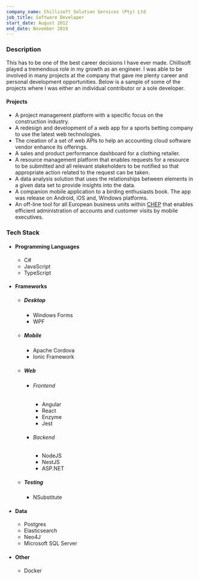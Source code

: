 ```yaml
---
company_name: Chillisoft Solution Services (Pty) Ltd
job_title: Software Developer
start_date: August 2012
end_date: November 2019
---
```


### Description

This has to be one of the best career decisions I have ever made. Chillisoft played a tremendous role in my growth as
an engineer. I was able to be involved in many projects at the company that gave me plenty career and personal 
development opportunities. Below is a sample of some of the projects where I was either an individual contributor 
or a sole developer.
#### Projects
- A project management platform with a specific focus on the construction industry.
- A redesign and development of a web app for a sports betting company to use the latest web technologies.
- The creation of a set of web APIs to help an accounting cloud software vendor enhance its offerings.
- A sales and product performance dashboard for a clothing retailer.
- A resource management platform that enables requests for a resource to be submitted and all relevant stakeholders to be notified so that appropriate action related to the request can be taken.
- A data analysis solution that uses the relationships between elements in a given data set to provide insights into the data.
- A companion mobile application to a birding enthusiasts book. The app was release on Android, iOS and, Windows platforms.
- An off-line tool for all European business units within [CHEP](https://www.chep.com) that enables efficient administration of accounts and customer visits by mobile executives.

### Tech Stack
- #### Programming Languages
  - C#
  - JavaScript
  - TypeScript
- #### Frameworks
  - ##### Desktop
    - Windows Forms
    - WPF
  - ##### Mobile
    - Apache Cordova
    - Ionic Framework
  - ##### Web
    - ###### Frontend
      - Angular
      - React
      - Enzyme
      - Jest
    - ###### Backend
      - NodeJS
      - NestJS
      - ASP.NET
  - ##### Testing
    - NSubstitute
- #### Data
  - Postgres
  - Elasticsearch
  - Neo4J
  - Microsoft SQL Server
- #### Other
  - Docker
